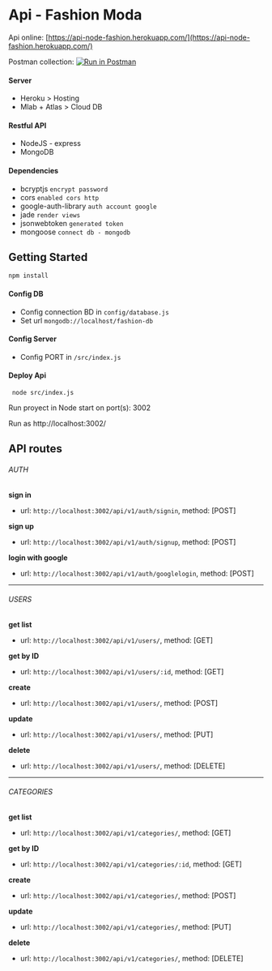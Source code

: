 # Api - Fashion Moda

Api online: [https://api-node-fashion.herokuapp.com/](https://api-node-fashion.herokuapp.com/)

Postman collection: [![Run in Postman](https://run.pstmn.io/button.svg)](https://app.getpostman.com/run-collection/cae99eaf4a28b2367c4c)

#### Server
* Heroku > Hosting
* Mlab + Atlas > Cloud DB

#### Restful API
* NodeJS - express
* MongoDB

#### Dependencies
* bcryptjs `encrypt password`
* cors `enabled cors http`
* google-auth-library `auth account google`
* jade `render views`
* jsonwebtoken `generated token`
* mongoose `connect db - mongodb`

## Getting Started
```
npm install
```

#### Config DB

* Config connection BD in `config/database.js`
* Set url `mongodb://localhost/fashion-db`

#### Config Server

* Config PORT in `/src/index.js`

#### Deploy Api
```
 node src/index.js
```
  
  Run proyect in Node start on port(s): 3002
  
  Run as http://localhost:3002/

## API routes 
  ###### AUTH
  __sign in__
  * url: `http://localhost:3002/api/v1/auth/signin`, method: [POST]
  
  __sign up__
  * url: `http://localhost:3002/api/v1/auth/signup`, method: [POST]

  __login with google__
  * url: `http://localhost:3002/api/v1/auth/googlelogin`, method: [POST]

---
  ###### USERS
  __get list__
  * url: `http://localhost:3002/api/v1/users/`, method: [GET]

  __get by ID__
  * url: `http://localhost:3002/api/v1/users/:id`, method: [GET]

  __create__
  * url: `http://localhost:3002/api/v1/users/`, method: [POST]

  __update__
  * url: `http://localhost:3002/api/v1/users/`, method: [PUT]

  __delete__
  * url: `http://localhost:3002/api/v1/users/`, method: [DELETE]

---
###### CATEGORIES
  __get list__
  * url: `http://localhost:3002/api/v1/categories/`, method: [GET]

  __get by ID__
  * url: `http://localhost:3002/api/v1/categories/:id`, method: [GET]

  __create__
  * url: `http://localhost:3002/api/v1/categories/`, method: [POST]

  __update__
  * url: `http://localhost:3002/api/v1/categories/`, method: [PUT]

  __delete__
  * url: `http://localhost:3002/api/v1/categories/`, method: [DELETE]
